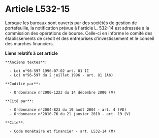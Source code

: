 # Article L532-15

Lorsque les bureaux sont ouverts par des sociétés de gestion de portefeuille, la notification prévue à l'article L. 532-14
est adressée à la commission des opérations de bourse. Celle-ci en informe le comité des établissements de crédit et des
entreprises d'investissement et le conseil des marchés financiers.

**Liens relatifs à cet article**

	**Anciens textes**:

	  - Loi n°96-597 1996-07-02 art. 81 II
	  - Loi n°96-597 du 2 juillet 1996 - art. 81 (Ab)

	**Codifié par**:

	  - Ordonnance n°2000-1223 du 14 décembre 2000 (V)

	**Cité par**:

	  - Ordonnance n°2004-823 du 19 août 2004 - art. 4 (VD)
	  - Ordonnance n°2010-76 du 21 janvier 2010 - art. 19 (V)

	**Cite**:

	  - Code monétaire et financier - art. L532-14 (M)

